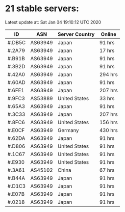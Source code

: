 # 21 stable servers:

Latest update at: Sat Jan 04 19:10:12 UTC 2020

| ID | ASN | Server Country | Online |
| -- | --- | -------------- | ------ |
| #.DB5C | AS63949 | Japan | 91 hrs |
| #.2A79 | AS63949 | Japan | 17 hrs |
| #.B91B | AS63949 | Japan | 91 hrs |
| #.3B2D | AS63949 | Japan | 91 hrs |
| #.42A0 | AS63949 | Japan | 294 hrs |
| #.60AD | AS63949 | Japan | 91 hrs |
| #.6FE1 | AS63949 | Japan | 207 hrs |
| #.9FC3 | AS53889 | United States | 33 hrs |
| #.65A3 | AS63949 | Japan | 91 hrs |
| #.3C33 | AS63949 | Japan | 207 hrs |
| #.8FC6 | AS63949 | United States | 156 hrs |
| #.E0CF | AS63949 | Germany | 430 hrs |
| #.62DA | AS63949 | Japan | 91 hrs |
| #.D806 | AS63949 | United States | 91 hrs |
| #.1C67 | AS63949 | United States | 91 hrs |
| #.E930 | AS63949 | United States | 91 hrs |
| #.3A61 | AS45102 | China | 67 hrs |
| #.B44A | AS63949 | Japan | 91 hrs |
| #.D1C3 | AS63949 | Japan | 91 hrs |
| #.E07B | AS63949 | Japan | 91 hrs |
| #.0218 | AS63949 | Japan | 91 hrs |

